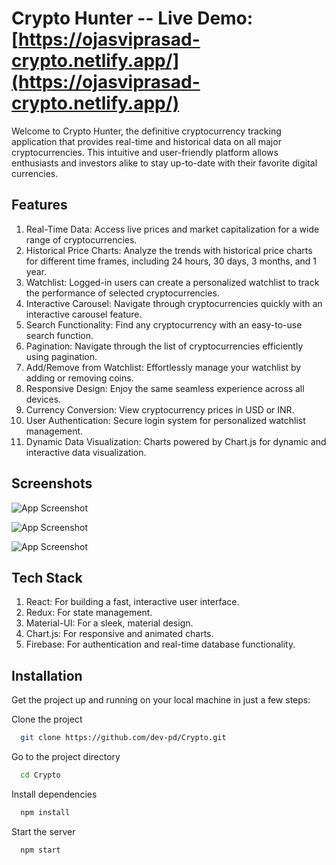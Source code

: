# Crypto Hunter -- Live Demo: [https://ojasviprasad-crypto.netlify.app/](https://ojasviprasad-crypto.netlify.app/)

Welcome to Crypto Hunter, the definitive cryptocurrency tracking application that provides real-time and historical data on all major cryptocurrencies.
This intuitive and user-friendly platform allows enthusiasts and investors alike to stay up-to-date with their favorite digital currencies.

## Features
1. Real-Time Data: Access live prices and market capitalization for a wide range of cryptocurrencies.
2. Historical Price Charts: Analyze the trends with historical price charts for different time frames, including 24 hours, 30 days, 3 months, and 1 year.
3. Watchlist: Logged-in users can create a personalized watchlist to track the performance of selected cryptocurrencies.
4. Interactive Carousel: Navigate through cryptocurrencies quickly with an interactive carousel feature.
5. Search Functionality: Find any cryptocurrency with an easy-to-use search function.
6. Pagination: Navigate through the list of cryptocurrencies efficiently using pagination.
7. Add/Remove from Watchlist: Effortlessly manage your watchlist by adding or removing coins.
8. Responsive Design: Enjoy the same seamless experience across all devices.
9. Currency Conversion: View cryptocurrency prices in USD or INR.
10. User Authentication: Secure login system for personalized watchlist management.
11. Dynamic Data Visualization: Charts powered by Chart.js for dynamic and interactive data visualization.

## Screenshots

![App Screenshot](https://github.com/deshpandeprasad/Crypto/assets/113398599/49702ee9-028d-4735-aa25-d1580da8f6f8)

![App Screenshot](https://github.com/deshpandeprasad/Crypto/assets/113398599/14062b64-5716-466e-b7bc-2c2e25ae257b)

![App Screenshot](https://github.com/deshpandeprasad/Crypto/assets/113398599/7c5c1dc7-5c4b-4d7a-859c-9a8ace9b0245)

## Tech Stack

1. React: For building a fast, interactive user interface.
2. Redux: For state management.
3. Material-UI: For a sleek, material design.
4. Chart.js: For responsive and animated charts.
5. Firebase: For authentication and real-time database functionality.

## Installation

Get the project up and running on your local machine in just a few steps:

Clone the project

```bash
  git clone https://github.com/dev-pd/Crypto.git
```

Go to the project directory

```bash
  cd Crypto
```

Install dependencies

```bash
  npm install
```

Start the server

```bash
  npm start
```
